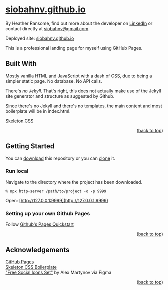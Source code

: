 <a id="readme-top"></a>

# [siobahnv.github.io](https://siobahnv.github.io/)
By Heather Ransome, find out more about the developer on [LinkedIn](https://www.linkedin.com/in/siobahnv/) or contact directly at siobahnv@gmail.com. <br>

Deployed site: [siobahnv.github.io](https://siobahnv.github.io/) <br>

This is a professional landing page for myself using GitHub Pages. <br>

## Built With
Mostly vanilla HTML and JavaScript with a dash of CSS, due to being a simpler static page. No database. No API calls.  <br>

There's *no Jekyll*. That's right, this does not actually make use of the Jekyll site generator and structure as suggested by Github. <br>

Since there's no Jekyll and there's no templates, the main content and most boilerplate will be in index.html. <br>

[Skeleton CSS](http://getskeleton.com/) <br>

<p align="right">(<a href="#readme-top">back to top</a>)</p>

## Getting Started
You can [download](https://docs.github.com/en/get-started/start-your-journey/downloading-files-from-github) this repository or you can [clone](https://docs.github.com/en/repositories/creating-and-managing-repositories/cloning-a-repository) it. <br>

### Run local
Navigate to the directory where the project has been downloaded. <br>
```
% npx http-server /path/to/project -o -p 9999
```
Open: [http://127.0.0.1:9999](http://127.0.0.1:9999) <br>

### Setting up your own Github Pages
Follow [Github's Pages Quickstart](https://docs.github.com/en/pages/quickstart) <br>

<p align="right">(<a href="#readme-top">back to top</a>)</p>

## Acknowledgements
[GitHub Pages](https://pages.github.com) <br>
[Skeleton CSS Boilerplate](http://getskeleton.com/) <br>
["Free Social Icons Set"](https://www.figma.com/community/file/781433958384474541) by Alex Martynov via Figma  <br>

<p align="right">(<a href="#readme-top">back to top</a>)</p>